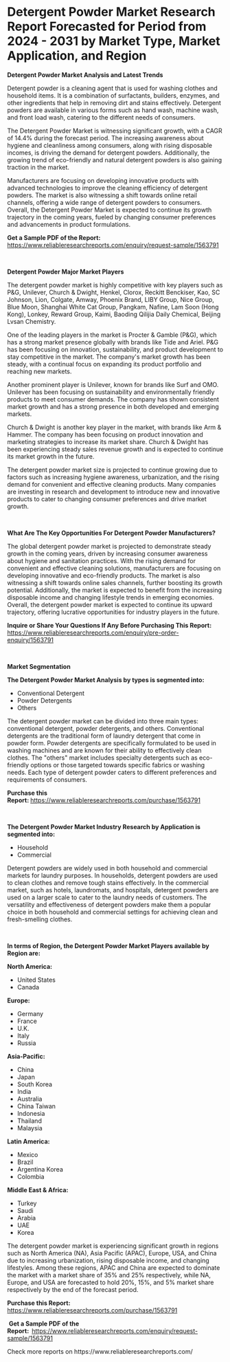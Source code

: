 <p><h1>Detergent Powder Market Research Report Forecasted for Period from 2024 -  2031 by Market Type, Market Application, and Region</h1></p><p><strong>Detergent Powder Market Analysis and Latest Trends</strong></p>
<p><p>Detergent powder is a cleaning agent that is used for washing clothes and household items. It is a combination of surfactants, builders, enzymes, and other ingredients that help in removing dirt and stains effectively. Detergent powders are available in various forms such as hand wash, machine wash, and front load wash, catering to the different needs of consumers.</p><p>The Detergent Powder Market is witnessing significant growth, with a CAGR of 14.4% during the forecast period. The increasing awareness about hygiene and cleanliness among consumers, along with rising disposable incomes, is driving the demand for detergent powders. Additionally, the growing trend of eco-friendly and natural detergent powders is also gaining traction in the market.</p><p>Manufacturers are focusing on developing innovative products with advanced technologies to improve the cleaning efficiency of detergent powders. The market is also witnessing a shift towards online retail channels, offering a wide range of detergent powders to consumers. Overall, the Detergent Powder Market is expected to continue its growth trajectory in the coming years, fueled by changing consumer preferences and advancements in product formulations.</p></p>
<p><strong>Get a Sample PDF of the Report:&nbsp;</strong> <a href="https://www.reliableresearchreports.com/enquiry/request-sample/1563791">https://www.reliableresearchreports.com/enquiry/request-sample/1563791</a></p>
<p>&nbsp;</p>
<p><strong>Detergent Powder Major Market Players</strong></p>
<p><p>The detergent powder market is highly competitive with key players such as P&G, Unilever, Church & Dwight, Henkel, Clorox, Reckitt Benckiser, Kao, SC Johnson, Lion, Colgate, Amway, Phoenix Brand, LIBY Group, Nice Group, Blue Moon, Shanghai White Cat Group, Pangkam, Nafine, Lam Soon (Hong Kong), Lonkey, Reward Group, Kaimi, Baoding Qilijia Daily Chemical, Beijing Lvsan Chemistry.</p><p>One of the leading players in the market is Procter & Gamble (P&G), which has a strong market presence globally with brands like Tide and Ariel. P&G has been focusing on innovation, sustainability, and product development to stay competitive in the market. The company's market growth has been steady, with a continual focus on expanding its product portfolio and reaching new markets.</p><p>Another prominent player is Unilever, known for brands like Surf and OMO. Unilever has been focusing on sustainability and environmentally friendly products to meet consumer demands. The company has shown consistent market growth and has a strong presence in both developed and emerging markets.</p><p>Church & Dwight is another key player in the market, with brands like Arm & Hammer. The company has been focusing on product innovation and marketing strategies to increase its market share. Church & Dwight has been experiencing steady sales revenue growth and is expected to continue its market growth in the future.</p><p>The detergent powder market size is projected to continue growing due to factors such as increasing hygiene awareness, urbanization, and the rising demand for convenient and effective cleaning products. Many companies are investing in research and development to introduce new and innovative products to cater to changing consumer preferences and drive market growth.</p></p>
<p>&nbsp;</p>
<p><strong>What Are The Key Opportunities For Detergent Powder Manufacturers?</strong></p>
<p><p>The global detergent powder market is projected to demonstrate steady growth in the coming years, driven by increasing consumer awareness about hygiene and sanitation practices. With the rising demand for convenient and effective cleaning solutions, manufacturers are focusing on developing innovative and eco-friendly products. The market is also witnessing a shift towards online sales channels, further boosting its growth potential. Additionally, the market is expected to benefit from the increasing disposable income and changing lifestyle trends in emerging economies. Overall, the detergent powder market is expected to continue its upward trajectory, offering lucrative opportunities for industry players in the future.</p></p>
<p><strong>Inquire or Share Your Questions If Any Before Purchasing This Report:</strong> <a href="https://www.reliableresearchreports.com/enquiry/pre-order-enquiry/1563791">https://www.reliableresearchreports.com/enquiry/pre-order-enquiry/1563791</a></p>
<p>&nbsp;</p>
<p><strong>Market Segmentation</strong></p>
<p><strong>The Detergent Powder Market Analysis by types is segmented into:</strong></p>
<p><ul><li>Conventional Detergent</li><li>Powder Detergents</li><li>Others</li></ul></p>
<p><p>The detergent powder market can be divided into three main types: conventional detergent, powder detergents, and others. Conventional detergents are the traditional form of laundry detergent that come in powder form. Powder detergents are specifically formulated to be used in washing machines and are known for their ability to effectively clean clothes. The "others" market includes specialty detergents such as eco-friendly options or those targeted towards specific fabrics or washing needs. Each type of detergent powder caters to different preferences and requirements of consumers.</p></p>
<p><strong>Purchase this Report:&nbsp;</strong><a href="https://www.reliableresearchreports.com/purchase/1563791">https://www.reliableresearchreports.com/purchase/1563791</a></p>
<p>&nbsp;</p>
<p><strong>The Detergent Powder Market Industry Research by Application is segmented into:</strong></p>
<p><ul><li>Household</li><li>Commercial</li></ul></p>
<p><p>Detergent powders are widely used in both household and commercial markets for laundry purposes. In households, detergent powders are used to clean clothes and remove tough stains effectively. In the commercial market, such as hotels, laundromats, and hospitals, detergent powders are used on a larger scale to cater to the laundry needs of customers. The versatility and effectiveness of detergent powders make them a popular choice in both household and commercial settings for achieving clean and fresh-smelling clothes.</p></p>
<p>&nbsp;</p>
<p><strong>In terms of Region, the Detergent Powder Market Players available by Region are:</strong></p>
<p>
    <p> <strong> North America: </strong>
        <ul>
            <li>United States</li>
            <li>Canada</li>
        </ul>
        </p> 
    <p> <strong> Europe: </strong>
        <ul>
            <li>Germany</li>
            <li>France</li>
            <li>U.K.</li>
            <li>Italy</li>
            <li>Russia</li>
        </ul>
        </p> 
    <p> <strong> Asia-Pacific: </strong>
        <ul>
            <li>China</li>
            <li>Japan</li>
            <li>South Korea</li>
            <li>India</li>
            <li>Australia</li>
            <li>China Taiwan</li>
            <li>Indonesia</li>
            <li>Thailand</li>
            <li>Malaysia</li>
        </ul>
        </p> 
    <p> <strong> Latin America: </strong>
        <ul>
            <li>Mexico</li>
            <li>Brazil</li>
            <li>Argentina Korea</li>
            <li>Colombia</li>
        </ul>
        </p> 
    <p> <strong> Middle East & Africa: </strong>
        <ul>
            <li>Turkey</li>
            <li>Saudi</li>
            <li>Arabia</li>
            <li>UAE</li>
            <li>Korea</li>
        </ul>
    </p>
    </p>
<p><p>The detergent powder market is experiencing significant growth in regions such as North America (NA), Asia Pacific (APAC), Europe, USA, and China due to increasing urbanization, rising disposable income, and changing lifestyles. Among these regions, APAC and China are expected to dominate the market with a market share of 35% and 25% respectively, while NA, Europe, and USA are forecasted to hold 20%, 15%, and 5% market share respectively by the end of the forecast period.</p></p>
<p><strong>Purchase this Report: </strong><a href="https://www.reliableresearchreports.com/purchase/1563791">https://www.reliableresearchreports.com/purchase/1563791</a></p>
<p>&nbsp;<strong>Get a Sample PDF of the Report:&nbsp;&nbsp;</strong><a href="https://www.reliableresearchreports.com/enquiry/request-sample/1563791">https://www.reliableresearchreports.com/enquiry/request-sample/1563791</a></p>
<p><strong></strong></p>
<p>Check more reports on https://www.reliableresearchreports.com/</p>